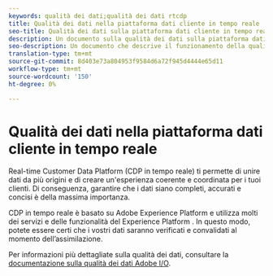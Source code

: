 ```yaml
---
keywords: qualità dei dati;qualità dei dati rtcdp
title: Qualità dei dati nella piattaforma dati cliente in tempo reale
seo-title: Qualità dei dati sulla piattaforma dati cliente in tempo reale
description: Un documento sulla qualità dei dati sulla piattaforma dati cliente in tempo reale
seo-description: Un documento che descrive il funzionamento della qualità dei dati attraverso l'assimilazione batch e dei dati sulla piattaforma dati cliente in tempo reale
translation-type: tm+mt
source-git-commit: 8d403e73a804953f9584d6a72f945d4444e65d11
workflow-type: tm+mt
source-wordcount: '150'
ht-degree: 0%

---
```



# Qualità dei dati nella piattaforma dati cliente in tempo reale

Real-time Customer Data Platform (CDP in tempo reale) ti permette di unire dati da più origini e di creare un&#39;esperienza coerente e coordinata per i tuoi clienti. Di conseguenza, garantire che i dati siano completi, accurati e concisi è della massima importanza.

CDP in tempo reale è basato su Adobe Experience Platform e utilizza molti dei servizi e delle funzionalità del Experience Platform . In questo modo, potete essere certi che i vostri dati saranno verificati e convalidati al momento dell’assimilazione.

Per informazioni più dettagliate sulla qualità dei dati, consultare la [documentazione sulla qualità dei dati  Adobe I/O](../../ingestion/quality/overview.md).